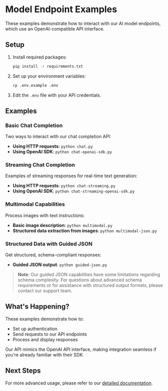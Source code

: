 # Model Endpoint Examples

These examples demonstrate how to interact with our AI model endpoints, which use an OpenAI-compatible API interface.

## Setup

1. Install required packages:
   ```bash
   pip install -r requirements.txt
   ```

2. Set up your environment variables:
   ```bash
   cp .env.example .env
   ```

3. Edit the `.env` file with your API credentials.

## Examples

### Basic Chat Completion

Two ways to interact with our chat completion API:

- **Using HTTP requests**: `python chat.py`
- **Using OpenAI SDK**: `python chat-openai-sdk.py`

### Streaming Chat Completion

Examples of streaming responses for real-time text generation:

- **Using HTTP requests**: `python chat-streaming.py`
- **Using OpenAI SDK**: `python chat-streaming-openai-sdk.py`

### Multimodal Capabilities

Process images with text instructions:

- **Basic image description**: `python multimodal.py`
- **Structured data extraction from images**: `python multimodal-json.py`

### Structured Data with Guided JSON

Get structured, schema-compliant responses:

- **Guided JSON output**: `python guided-json.py`

> **Note**: Our guided JSON capabilities have some limitations regarding schema complexity. For questions about advanced schema requirements or for assistance with structured output formats, please contact our support team.

## What's Happening?

These examples demonstrate how to:
- Set up authentication
- Send requests to our API endpoints
- Process and display responses

Our API mimics the OpenAI API interface, making integration seamless if you're already familiar with their SDK.

## Next Steps

For more advanced usage, please refer to our [detailed documentation](https://docs.confidentialmind.com/).